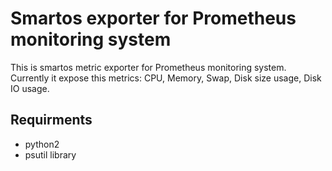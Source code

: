 # Smartos exporter for Prometheus monitoring system #

This is smartos metric exporter for Prometheus monitoring system.
Currently it expose this metrics: CPU, Memory, Swap, Disk size usage,
Disk IO usage.

## Requirments ##
- python2
- psutil library
